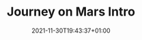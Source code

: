 ---
draft: true
title: "Journey on Mars Intro"
date: 2021-11-30T19:43:37+01:00
tags: ["dev","architecture"]
---